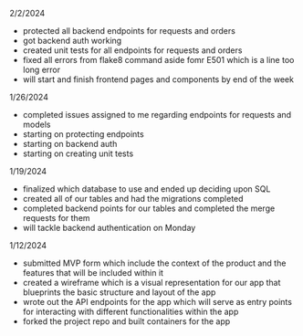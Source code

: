 2/2/2024
- protected all backend endpoints for requests and orders
- got backend auth working
- created unit tests for all endpoints for requests and orders
- fixed all errors from flake8 command aside fomr E501 which is a line too long error
- will start and finish frontend pages and components by end of the week

1/26/2024
- completed issues assigned to me regarding endpoints for requests and models
- starting on protecting endpoints
- starting on backend auth
- starting on creating unit tests

1/19/2024
- finalized which database to use and ended up deciding upon SQL
- created all of our tables and had the migrations completed
- completed backend points for our tables and completed the merge requests for them
- will tackle backend authentication on Monday

1/12/2024
- submitted MVP form which include the context of the product and the features that will be included within it
- created a wireframe which is a visual representation for our app that blueprints the basic structure and layout of the app
- wrote out the API endpoints for the app which will serve as entry points for interacting with different functionalities within the app
- forked the project repo and built containers for the app
